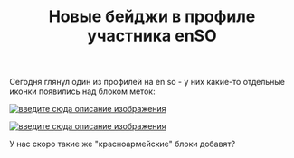 ﻿---
title: "Новые бейджи в профиле участника enSO"
se.owner.user_id: 213987
se.owner.display_name: "A K"
se.owner.link: "https://ru.meta.stackoverflow.com/users/213987/a-k"
se.link: "https://ru.meta.stackoverflow.com/questions/11595/%d0%9d%d0%be%d0%b2%d1%8b%d0%b5-%d0%b1%d0%b5%d0%b9%d0%b4%d0%b6%d0%b8-%d0%b2-%d0%bf%d1%80%d0%be%d1%84%d0%b8%d0%bb%d0%b5-%d1%83%d1%87%d0%b0%d1%81%d1%82%d0%bd%d0%b8%d0%ba%d0%b0-enso"
se.question_id: 11595
se.post_type: question
---
<p>Сегодня глянул один из профилей на en so - у них какие-то отдельные иконки появились над блоком меток:</p>
<p><a href="https://i.stack.imgur.com/wQxmN.png" rel="nofollow noreferrer"><img src="https://i.stack.imgur.com/wQxmN.png" alt="введите сюда описание изображения" /></a></p>
<p><a href="https://i.stack.imgur.com/RG5NX.png" rel="nofollow noreferrer"><img src="https://i.stack.imgur.com/RG5NX.png" alt="введите сюда описание изображения" /></a></p>
<p>У нас скоро такие же &quot;красноармейские&quot; блоки добавят?</p>
